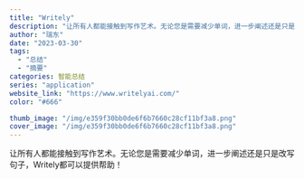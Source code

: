 ```yaml
---
title: "Writely"
description: "让所有人都能接触到写作艺术。无论您是需要减少单词，进一步阐述还是只是改写句子，Writely都可以提供帮助！"
author: "瑞东"
date: "2023-03-30"
tags:
  - "总结"
  - "摘要"
categories: 智能总结
series: "application"
website_link: "https://www.writelyai.com/"
color: "#666"

thumb_image: "/img/e359f30bb0de6f6b7660c28cf11bf3a8.png"
cover_image: "/img/e359f30bb0de6f6b7660c28cf11bf3a8.png"
---
```


让所有人都能接触到写作艺术。无论您是需要减少单词，进一步阐述还是只是改写句子，Writely都可以提供帮助！